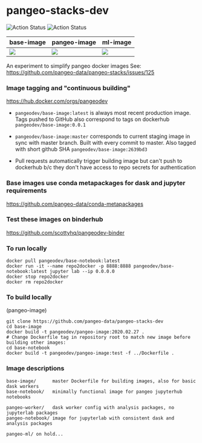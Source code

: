 # pangeo-stacks-dev

![Action Status](https://github.com/pangeo-data/pangeo-stacks-dev/workflows/Staging/badge.svg) ![Action Status](https://github.com/pangeo-data/pangeo-stacks-dev/workflows/Production/badge.svg)

| base-image | pangeo-image | ml-image |
|------------|--------------|----------|
| [![](https://images.microbadger.com/badges/image/pangeodev/base-image.svg)](https://microbadger.com/images/pangeodev/base-image "Get your own image badge on microbadger.com") |  [![](https://images.microbadger.com/badges/image/pangeodev/pangeo-image.svg)](https://microbadger.com/images/pangeodev/pangeo-image "Get your own image badge on microbadger.com") | [![](https://images.microbadger.com/badges/image/pangeodev/ml-image.svg)](https://microbadger.com/images/pangeodev/ml-image "Get your own image badge on microbadger.com") |

An experiment to simplify pangeo docker images
See: https://github.com/pangeo-data/pangeo-stacks/issues/125

### Image tagging and "continuous building"
https://hub.docker.com/orgs/pangeodev

* `pangeodev/base-image:latest` is always most recent production image. Tags pushed to GitHub also correspond to tags on dockerhub `pangeodev/base-image:0.0.1`

* `pangeodev/base-image:master` corresponds to current staging image in sync with master branch. Built with every commit to master. Also tagged with short github SHA `pangeodev/base-image:2639bd3`

* Pull requests automatically trigger building image but can't push to dockerhub b/c they don't have access to repo secrets for authentication

### Base images use conda metapackages for dask and jupyter requirements
https://github.com/pangeo-data/conda-metapackages


### Test these images on binderhub
https://github.com/scottyhq/pangeodev-binder

### To run locally
```
docker pull pangeodev/base-notebook:latest
docker run -it --name repo2docker -p 8888:8888 pangeodev/base-notebook:latest jupyter lab --ip 0.0.0.0
docker stop repo2docker
docker rm repo2docker
```

### To build locally
(pangeo-image)
```
git clone https://github.com/pangeo-data/pangeo-stacks-dev
cd base-image
docker build -t pangeodev/pangeo-image:2020.02.27 .
# Change Dockerfile tag in repository root to match new image before building other images:
cd base-notebook
docker build -t pangeodev/pangeo-image:test -f ../Dockerfile .
```


### Image descriptions
```
base-image/      master Dockerfile for building images, also for basic dask workers
base-notebook/   minimally functional image for pangeo jupyterhub notebooks

pangeo-worker/   dask worker config with analysis packages, no jupyterlab packages
pangeo-notebook/ image for jupyterlab with consistent dask and analysis packages

pangeo-ml/ on hold...
```
